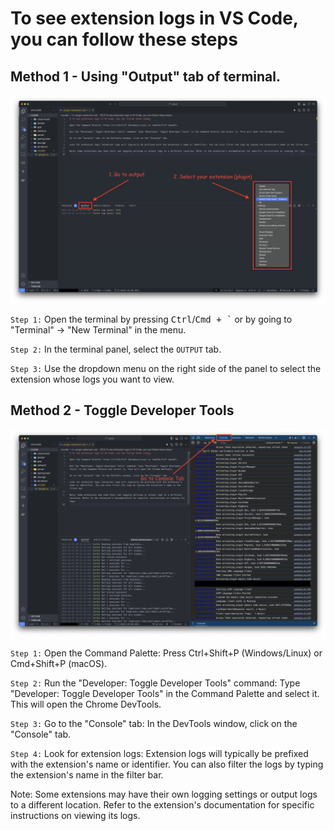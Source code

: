 # To see extension logs in VS Code, you can follow these steps

## Method 1 - Using "Output" tab of terminal.

![terminal](./method-1.png)

`Step 1:` Open the terminal by pressing <kbd>Ctrl</kbd>/<kbd>Cmd + `</kbd> or by going to "Terminal" -> "New Terminal" in the menu.

`Step 2:` In the terminal panel, select the `OUTPUT` tab.

`Step 3:` Use the dropdown menu on the right side of the panel to select the extension whose logs you want to view.

## Method 2 - Toggle Developer Tools

![developer-tools](./method-2.png)

`Step 1:` Open the Command Palette: Press Ctrl+Shift+P (Windows/Linux) or Cmd+Shift+P (macOS).

`Step 2:` Run the "Developer: Toggle Developer Tools" command: Type "Developer: Toggle Developer Tools" in the Command Palette and select it. This will open the Chrome DevTools.

`Step 3:` Go to the "Console" tab: In the DevTools window, click on the "Console" tab.

`Step 4:` Look for extension logs: Extension logs will typically be prefixed with the extension's name or identifier. You can also filter the logs by typing the extension's name in the filter bar.

Note: Some extensions may have their own logging settings or output logs to a different location. Refer to the extension's documentation for specific instructions on viewing its logs.
